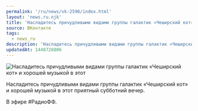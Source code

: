 ```yaml
---
permalink: '/ru/news/vk-2596/index.html'
layout: 'news.ru.njk'
title: 'Насладитесь причудливыми видами группы галактик «Чеширский кот» и хорошей музыкой в этот прият'
source: ВКонтакте
tags:
  - news_ru
description: 'Насладитесь причудливыми видами группы галактик «Чеширский кот» и хорошей музыкой в этот'
updatedAt: 1448728806
---
```

![Насладитесь причудливыми видами группы галактик «Чеширский кот» и хорошей музыкой в этот](https://sun9-1.userapi.com/impf/c633922/v633922484/226e/jqqQIIt7pIU.jpg?size=1280x1280&quality=96&sign=037e6ed4aa536e1993a6021386e2aeac&c_uniq_tag=STxf-A_ncijRi_-N61vBr1nYJZS3SupfLZFL1_U4C4E&type=album)

Насладитесь причудливыми видами группы галактик «Чеширский кот» и хорошей музыкой в этот приятный субботний вечер.

В эфире #РадиоФФ.
